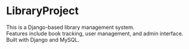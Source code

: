 # LibraryProject

This is a Django-based library management system.  
Features include book tracking, user management, and admin interface.  
Built with Django and MySQL.

